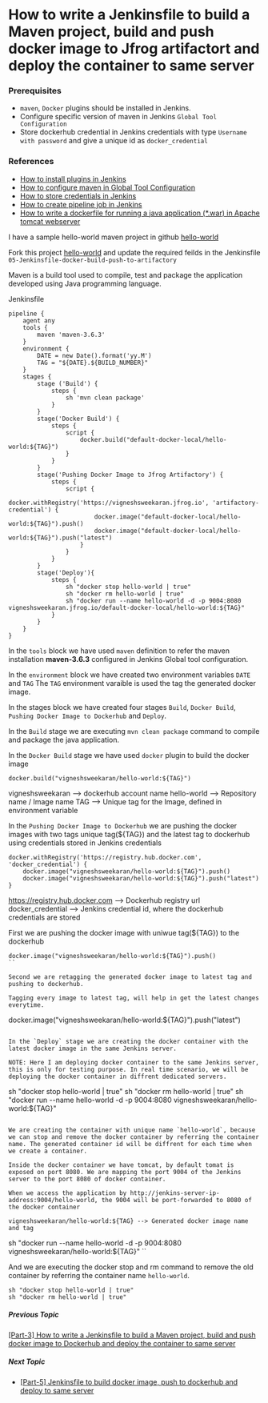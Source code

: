 # How to write a Jenkinsfile to build a Maven project, build and push docker image to Jfrog artifactort and deploy the container to same server

### Prerequisites
* `maven`, `Docker` plugins should be installed in Jenkins. 
* Configure specific version of maven in Jenkins `Global Tool Configuration`
* Store dockerhub credential in Jenkins credentials with type `Username with password` and give a unique id as `docker_credential` 

### References
* [How to install plugins in Jenkins](/content/jenkins/tutorials/common/02-how-to-install-plugins)
* [How to configure maven in Global Tool Configuration](/content/jenkins/tutorials/common/03-global-tool-configurations)
* [How to store credentials in Jenkins](https://vigneshsweekaran.github.io/content/jenkins/tutorials/common/04-how-to-store-credentials-in-jenkins)
* [How to create pipeline job in Jenkins](/content/jenkins/tutorials/pipeline/01-how-to-create-pipeline-job)
* [How to write a dockerfile for running a java application (*.war) in Apache tomcat webserver](/content/docker/tutorials/Dockerfile/04-how-to-write-a-dockerfile-for-running-war-file-in-tomcat)

I have a sample hello-world maven project in github [hello-world](https://github.com/vigneshsweekaran/hello-world)

Fork this project [hello-world](https://github.com/vigneshsweekaran/hello-world) and update the required feilds in the Jenkinsfile `05-Jenkinsfile-docker-build-push-to-artifactory`

Maven is a build tool used to compile, test and package the application developed using Java programming language.

Jenkinsfile
```
pipeline {
    agent any
    tools {
        maven 'maven-3.6.3' 
    }
    environment {
        DATE = new Date().format('yy.M')
        TAG = "${DATE}.${BUILD_NUMBER}"
    }
    stages {
        stage ('Build') {
            steps {
                sh 'mvn clean package'
            }
        }
        stage('Docker Build') {
            steps {
                script {
                    docker.build("default-docker-local/hello-world:${TAG}")
                }
            }
        }
	    stage('Pushing Docker Image to Jfrog Artifactory') {
            steps {
                script {
                    docker.withRegistry('https://vigneshsweekaran.jfrog.io', 'artifactory-credential') {
                        docker.image("default-docker-local/hello-world:${TAG}").push()
                        docker.image("default-docker-local/hello-world:${TAG}").push("latest")
                    }
                }
            }
        }
        stage('Deploy'){
            steps {
                sh "docker stop hello-world | true"
                sh "docker rm hello-world | true"
                sh "docker run --name hello-world -d -p 9004:8080 vigneshsweekaran.jfrog.io/default-docker-local/hello-world:${TAG}"
            }
        }
    }
}
```

In the `tools` block we have used `maven` definition to refer the maven installation **maven-3.6.3** configured in Jenkins Global tool configuration.

In the `environment` block we have created two environment variables `DATE` and `TAG` The `TAG` environment varaible is used the tag the generated docker image.

In the stages block we have created four stages `Build`, `Docker Build`, `Pushing Docker Image to Dockerhub` and `Deploy`. 

In the `Build` stage we are executing `mvn clean package` command to compile and package the java application.

In the `Docker Build` stage we have used `docker` plugin to build the docker image
```
docker.build("vigneshsweekaran/hello-world:${TAG}")
```
vigneshsweekaran --> dockerhub account name
hello-world --> Repository name / Image name
TAG --> Unique tag for the Image, defined in environment variable

In the `Pushing Docker Image to Dockerhub` we are pushing the docker images with two tags unique tag(${TAG}) and the latest tag to dockerhub using credentials stored in Jenkins credentials
```
docker.withRegistry('https://registry.hub.docker.com', 'docker_credential') {
    docker.image("vigneshsweekaran/hello-world:${TAG}").push()
    docker.image("vigneshsweekaran/hello-world:${TAG}").push("latest")
}
```
https://registry.hub.docker.com --> Dockerhub registry url
docker_credential --> Jenkins credential id, where the dockerhub credentials are stored

First we are pushing the docker image with uniwue tag(${TAG}) to the dockerhub  
```
docker.image("vigneshsweekaran/hello-world:${TAG}").push()
``

Second we are retagging the generated docker image to latest tag and pushing to dockerhub.

Tagging every image to latest tag, will help in get the latest changes everytime.
```
docker.image("vigneshsweekaran/hello-world:${TAG}").push("latest")
```

In the `Deploy` stage we are creating the docker container with the latest docker image in the same Jenkins server.

NOTE: Here I am deploying docker container to the same Jenkins server, this is only for testing purpose. In real time scenario, we will be deploying the docker container in diffrent dedicated servers.

```
sh "docker stop hello-world | true"
sh "docker rm hello-world | true"
sh "docker run --name hello-world -d -p 9004:8080 vigneshsweekaran/hello-world:${TAG}"
```

We are creating the container with unique name `hello-world`, because we can stop and remove the docker container by referring the container name. The generated container id will be diffrent for each time when we create a container.

Inside the docker container we have tomcat, by default tomat is exposed on port 8080. We are mapping the port 9004 of the Jenkins server to the port 8080 of docker container.

When we access the application by http://jenkins-server-ip-address:9004/hello-world, the 9004 will be port-forwarded to 8080 of the docker container

vigneshsweekaran/hello-world:${TAG} --> Generated docker image name and tag

```
sh "docker run --name hello-world -d -p 9004:8080 vigneshsweekaran/hello-world:${TAG}"
``

And we are executing the docker stop and rm command to remove the old container by referring the container name `hello-world`.
```
sh "docker stop hello-world | true"
sh "docker rm hello-world | true"
```

##### Previous Topic
[[Part-3] How to write a Jenkinsfile to build a Maven project, build and push docker image to Dockerhub and deploy the container to same server](/content/jenkins/tutorials/pipeline/05-jenkinsfile-to-build-docker-image-push-deploy-to-same-server)

##### Next Topic
* [[Part-5] Jenkinsfile to build docker image, push to dockerhub and deploy to same server](/content/jenkins/tutorials/pipeline/)